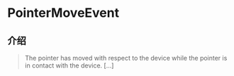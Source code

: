 # PointerMoveEvent

## 介绍

> The pointer has moved with respect to the device while the pointer is in contact with the device. [...]
